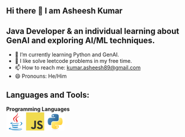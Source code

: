 ## Hi there 👋 I am Asheesh Kumar
## Java Developer & an individual learning about GenAI and exploring AI/ML techniques.

- 🌱 I’m currently learning Python and GenAI.
- 🔭 I like solve leetcode problems in my free time.
- 📫 How to reach me: kumar.asheesh89@gmail.com
- 😄 Pronouns: He/Him

## Languages and Tools:
<b>Programming Languages<b></br>
<img src="https://raw.githubusercontent.com/devicons/devicon/master/icons/java/java-original.svg" alt="Java" width="50" height="50">
<img src="https://raw.githubusercontent.com/devicons/devicon/master/icons/javascript/javascript-original.svg" alt="JavaScript" width="50" height="50">
<img src="https://raw.githubusercontent.com/devicons/devicon/master/icons/python/python-original.svg" alt="Python" width="50" height="50">


<!--
**asheesh89/asheesh89** is a ✨ _special_ ✨ repository because its `README.md` (this file) appears on your GitHub profile.

Here are some ideas to get you started:

- 🔭 I’m currently working on ...
- 🌱 I’m currently learning ...
- 👯 I’m looking to collaborate on ...
- 🤔 I’m looking for help with ...
- 💬 Ask me about ...
- 📫 How to reach me: ...
- 😄 Pronouns: ...
- ⚡ Fun fact: ...
-->
